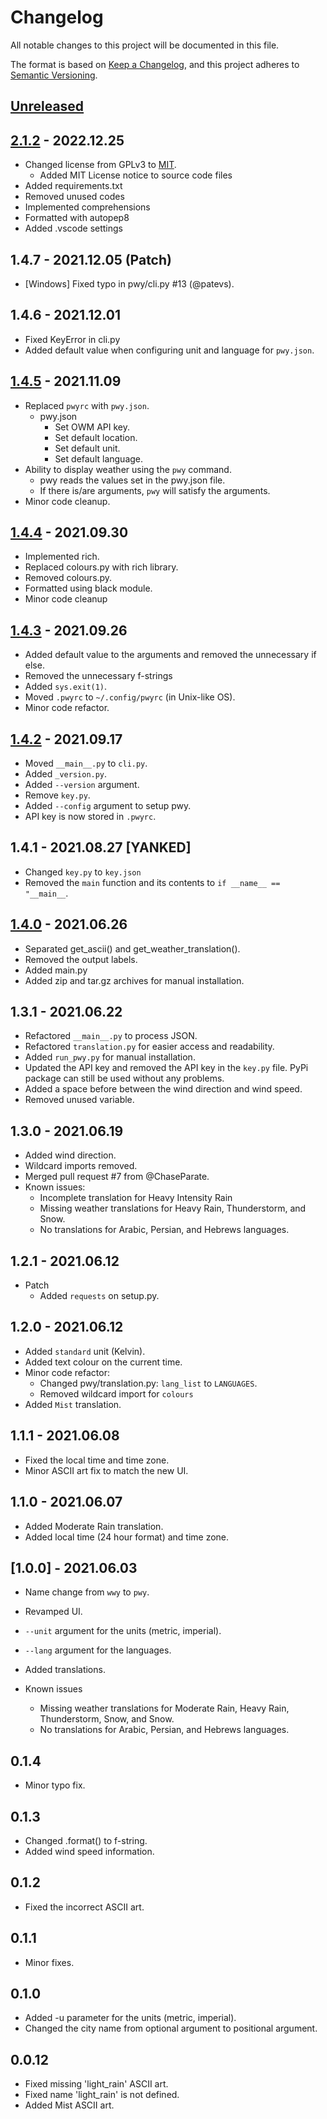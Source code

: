 # Changelog

All notable changes to this project will be documented in this file.

The format is based on [Keep a Changelog](https://keepachangelog.com/en/1.0.0/),
and this project adheres to [Semantic Versioning](https://semver.org/spec/v2.0.0.html).

## [Unreleased]

## [2.1.2] - 2022.12.25

- Changed license from GPLv3 to [MIT](./LICENSE).
  - Added MIT License notice to source code files
- Added requirements.txt
- Removed unused codes
- Implemented comprehensions
- Formatted with autopep8
- Added .vscode settings

## 1.4.7 - 2021.12.05 (Patch)

- [Windows] Fixed typo in pwy/cli.py #13 (@patevs).

## 1.4.6 - 2021.12.01

- Fixed KeyError in cli.py
- Added default value when configuring unit and language for `pwy.json`.

## [1.4.5] - 2021.11.09

- Replaced `pwyrc` with `pwy.json`.
  - pwy.json
    - Set OWM API key.
    - Set default location.
    - Set default unit.
    - Set default language.
- Ability to display weather using the `pwy` command.
  - pwy reads the values set in the pwy.json file.
  - If there is/are arguments, `pwy` will satisfy the arguments.
- Minor code cleanup.

## [1.4.4] - 2021.09.30

- Implemented rich.
- Replaced colours.py with rich library.
- Removed colours.py.
- Formatted using black module.
- Minor code cleanup

## [1.4.3] - 2021.09.26

- Added default value to the arguments and removed the unnecessary if else.
- Removed the unnecessary f-strings
- Added `sys.exit(1)`.
- Moved `.pwyrc` to `~/.config/pwyrc` (in Unix-like OS).
- Minor code refactor.

## [1.4.2] - 2021.09.17

- Moved `__main__.py` to `cli.py`.
- Added `_version.py`.
- Added `--version` argument.
- Remove `key.py`.
- Added `--config` argument to setup pwy.
- API key is now stored in `.pwyrc`.

## 1.4.1 - 2021.08.27 [YANKED]

- Changed `key.py` to `key.json`
- Removed the `main` function and its contents to `if __name__ == "__main__`.

## [1.4.0] - 2021.06.26

- Separated get_ascii() and get_weather_translation().
- Removed the output labels.
- Added main.py
- Added zip and tar.gz archives for manual installation.

## 1.3.1 - 2021.06.22

- Refactored `__main__.py` to process JSON.
- Refactored `translation.py` for easier access and readability.
- Added `run_pwy.py` for manual installation.
- Updated the API key and removed the API key in the `key.py` file. PyPi package can still be used without any problems.
- Added a space before between the wind direction and wind speed.
- Removed unused variable.

## 1.3.0 - 2021.06.19

- Added wind direction.
- Wildcard imports removed.
- Merged pull request #7 from @ChaseParate.
- Known issues:
  - Incomplete translation for Heavy Intensity Rain
  - Missing weather translations for Heavy Rain, Thunderstorm, and Snow.
  - No translations for Arabic, Persian, and Hebrews languages.

## 1.2.1 - 2021.06.12

- Patch
  - Added `requests` on setup.py.

## 1.2.0 - 2021.06.12

- Added `standard` unit (Kelvin).
- Added text colour on the current time.
- Minor code refactor:
  - Changed pwy/translation.py: `lang_list` to `LANGUAGES`.
  - Removed wildcard import for `colours`
- Added `Mist` translation.

## 1.1.1 - 2021.06.08

- Fixed the local time and time zone.
- Minor ASCII art fix to match the new UI.

## 1.1.0 - 2021.06.07

- Added Moderate Rain translation.
- Added local time (24 hour format) and time zone.

## [1.0.0] - 2021.06.03

- Name change from `wwy` to `pwy`.
- Revamped UI.
- `--unit` argument for the units (metric, imperial).
- `--lang` argument for the languages.
- Added translations.

- Known issues
  - Missing weather translations for Moderate Rain, Heavy Rain, Thunderstorm, Snow, and Snow.
  - No translations for Arabic, Persian, and Hebrews languages.

## 0.1.4

- Minor typo fix.

## 0.1.3

- Changed .format() to f-string.
- Added wind speed information.

## 0.1.2

- Fixed the incorrect ASCII art.

## 0.1.1

- Minor fixes.

## 0.1.0

- Added -u parameter for the units (metric, imperial).
- Changed the city name from optional argument to positional argument.

## 0.0.12

- Fixed missing 'light_rain' ASCII art.
- Fixed name 'light_rain' is not defined.
- Added Mist ASCII art.

[Unreleased]: https://github.com/egargo/pwygit/compare/2.1.2...HEAD
[2.1.2]: https://github.com/egargo/pwygit/compare/1.4.5...2.1.2
[1.4.5]: https://github.com/egargo/pwygit/compare/1.4.4...1.4.5
[1.4.4]: https://github.com/egargo/pwygit/compare/1.4.3...1.4.4
[1.4.3]: https://github.com/egargo/pwygit/compare/1.4.2...1.4.3
[1.4.2]: https://github.com/egargo/pwygit/compare/1.4.0...1.4.2
[1.4.0]: https://github.com/egargo/pwygit/releases/tag/1.4.0
